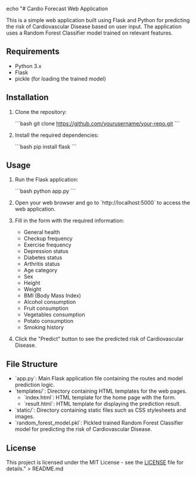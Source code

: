 echo "# Cardio Forecast Web Application

This is a simple web application built using Flask and Python for predicting the risk of Cardiovascular Disease based on user input. The application uses a Random Forest Classifier model trained on relevant features.

## Requirements

- Python 3.x
- Flask
- pickle (for loading the trained model)

## Installation

1. Clone the repository:

   \`\`\`bash
   git clone https://github.com/yourusername/your-repo.git
   \`\`\`

2. Install the required dependencies:

   \`\`\`bash
   pip install flask
   \`\`\`

## Usage

1. Run the Flask application:

   \`\`\`bash
   python app.py
   \`\`\`

2. Open your web browser and go to \`http://localhost:5000\` to access the web application.

3. Fill in the form with the required information:

   - General health
   - Checkup frequency
   - Exercise frequency
   - Depression status
   - Diabetes status
   - Arthritis status
   - Age category
   - Sex
   - Height
   - Weight
   - BMI (Body Mass Index)
   - Alcohol consumption
   - Fruit consumption
   - Vegetables consumption
   - Potato consumption
   - Smoking history

4. Click the \"Predict\" button to see the predicted risk of Cardiovascular Disease.

## File Structure

- \`app.py\`: Main Flask application file containing the routes and model prediction logic.
- \`templates/\`: Directory containing HTML templates for the web pages.
  - \`index.html\`: HTML template for the home page with the form.
  - \`result.html\`: HTML template for displaying the prediction result.
- \`static/\`: Directory containing static files such as CSS stylesheets and images.
- \`random_forest_model.pkl\`: Pickled trained Random Forest Classifier model for predicting the risk of Cardiovascular Disease.

## License

This project is licensed under the MIT License - see the [LICENSE](LICENSE) file for details." > README.md
